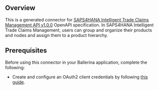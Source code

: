 ## Overview
This is a generated connector for [SAPS4HANA Intelligent Trade Claims Management API v1.0.0](https://help.sap.com/viewer/902b9d277dfe48fea582d28849d54935/CURRENT/en-US) OpenAPI specification.
In SAPS4HANA Intelligent Trade Claims Management, users can group and organize their products and nodes and assign them to a product hierarchy.

## Prerequisites

Before using this connector in your Ballerina application, complete the following:

* Create and configure an OAuth2 client credentials by following [this guide](https://help.sap.com/viewer/b865ed651e414196b39f8922db2122c7/LATEST/en-US/7aefa21a65f94b25b7e639c3931b6f83.html).
